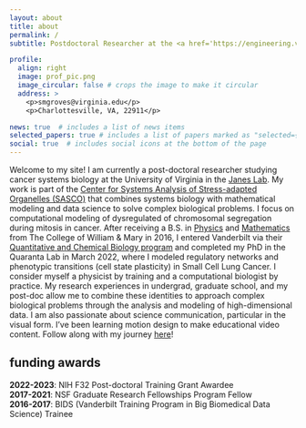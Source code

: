 ```yaml
---
layout: about
title: about
permalink: /
subtitle: Postdoctoral Researcher at the <a href='https://engineering.virginia.edu/departments/biomedical-engineering'>University of Virginia</a>. Computational Biologist. Data Scientist. Multimedia Science Communicator.

profile:
  align: right
  image: prof_pic.png
  image_circular: false # crops the image to make it circular
  address: >
    <p>smgroves@virginia.edu</p>
    <p>Charlottesville, VA, 22911</p>

news: true  # includes a list of news items
selected_papers: true # includes a list of papers marked as "selected={true}"
social: true  # includes social icons at the bottom of the page
---
```


Welcome to my site! I am currently a post-doctoral researcher studying cancer systems biology at the University of Virginia in the <a href="https://systemsbioe.org/">Janes Lab</a>. My work is part of the <a href="https://sasco.virginia.edu/">Center for Systems Analysis of Stress-adapted Organelles (SASCO)</a> that combines systems biology with mathematical modeling and data science to solve complex biological problems. I focus on computational modeling of dysregulated of chromosomal segregation during mitosis in cancer. After receiving a B.S. in <a href="https://www.wm.edu/as/physics/">Physics</a> and <a href="https://www.wm.edu/as/mathematics/">Mathematics</a> from The College of William & Mary in 2016, I entered Vanderbilt via their <a href="https://medschool.vanderbilt.edu/qcb/">Quantitative and Chemical Biology program</a> and completed my PhD in the Quaranta Lab in March 2022, where I modeled regulatory networks and phenotypic transitions (cell state plasticity) in Small Cell Lung Cancer. I consider myself a physicist by training and a computational biologist by practice. My research experiences in undergrad, graduate school, and my post-doc allow me to combine these identities to approach complex biological problems through the analysis and modeling of high-dimensional data. I am also passionate about science communication, particular in the visual form. I’ve been learning motion design to make educational video content. Follow along with my journey <a href="https://smgroves.github.io/blog/tag/visual">here</a>!



## funding awards
<b>2022-2023</b>: NIH F32 Post-doctoral Training Grant Awardee \
<b>2017-2021</b>:  NSF Graduate Research Fellowships Program Fellow \
<b>2016-2017</b>: BIDS (Vanderbilt Training Program in Big Biomedical Data Science) Trainee 
